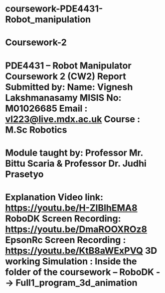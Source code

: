 # coursework-PDE4431-Robot_manipulation
 Coursework-2
===========================================================
PDE4431 – Robot Manipulator
Coursework 2 (CW2)
Report Submitted by:
Name:  Vignesh Lakshmanasamy
MISIS No:  M01026685
Email : vl223@live.mdx.ac.uk
Course : M.Sc Robotics 
==========================================================
Module taught by:
Professor Mr. Bittu Scaria & Professor Dr. Judhi Prasetyo
==========================================================

Explanation Video link:  https://youtu.be/H-ZIBlhEMA8
RoboDK Screen Recording: https://youtu.be/DmaROOXROz8
EpsonRc Screen Recording : https://youtu.be/KtB8aWExPVQ
3D working Simulation : Inside the folder of the coursework – RoboDK --> Full1_program_3d_animation
=======================================================
